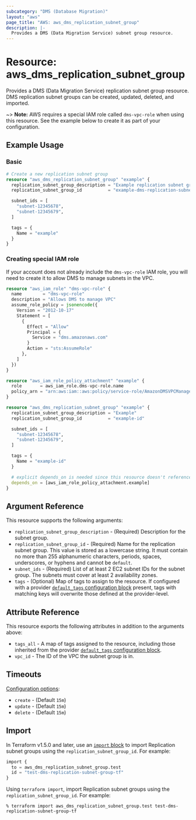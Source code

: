 ```yaml
---
subcategory: "DMS (Database Migration)"
layout: "aws"
page_title: "AWS: aws_dms_replication_subnet_group"
description: |-
  Provides a DMS (Data Migration Service) subnet group resource.
---
```


# Resource: aws_dms_replication_subnet_group

Provides a DMS (Data Migration Service) replication subnet group resource. DMS replication subnet groups can be created, updated, deleted, and imported.

~> **Note:** AWS requires a special IAM role called `dms-vpc-role` when using this resource. See the example below to create it as part of your configuration.

## Example Usage

### Basic

```terraform
# Create a new replication subnet group
resource "aws_dms_replication_subnet_group" "example" {
  replication_subnet_group_description = "Example replication subnet group"
  replication_subnet_group_id          = "example-dms-replication-subnet-group-tf"

  subnet_ids = [
    "subnet-12345678",
    "subnet-12345679",
  ]

  tags = {
    Name = "example"
  }
}
```

### Creating special IAM role

If your account does not already include the `dms-vpc-role` IAM role, you will need to create it to allow DMS to manage subnets in the VPC.

```terraform
resource "aws_iam_role" "dms-vpc-role" {
  name        = "dms-vpc-role"
  description = "Allows DMS to manage VPC"
  assume_role_policy = jsonencode({
    Version = "2012-10-17"
    Statement = [
      {
        Effect = "Allow"
        Principal = {
          Service = "dms.amazonaws.com"
        }
        Action = "sts:AssumeRole"
      },
    ]
  })
}

resource "aws_iam_role_policy_attachment" "example" {
  role       = aws_iam_role.dms-vpc-role.name
  policy_arn = "arn:aws:iam::aws:policy/service-role/AmazonDMSVPCManagementRole"
}

resource "aws_dms_replication_subnet_group" "example" {
  replication_subnet_group_description = "Example"
  replication_subnet_group_id          = "example-id"

  subnet_ids = [
    "subnet-12345678",
    "subnet-12345679",
  ]

  tags = {
    Name = "example-id"
  }

  # explicit depends_on is needed since this resource doesn't reference the role or policy attachment
  depends_on = [aws_iam_role_policy_attachment.example]
}
```

## Argument Reference

This resource supports the following arguments:

* `replication_subnet_group_description` - (Required) Description for the subnet group.
* `replication_subnet_group_id` - (Required) Name for the replication subnet group. This value is stored as a lowercase string. It must contain no more than 255 alphanumeric characters, periods, spaces, underscores, or hyphens and cannot be `default`.
* `subnet_ids` - (Required) List of at least 2 EC2 subnet IDs for the subnet group. The subnets must cover at least 2 availability zones.
* `tags` - (Optional) Map of tags to assign to the resource. If configured with a provider [`default_tags` configuration block](https://registry.terraform.io/providers/hashicorp/aws/latest/docs#default_tags-configuration-block) present, tags with matching keys will overwrite those defined at the provider-level.

## Attribute Reference

This resource exports the following attributes in addition to the arguments above:

* `tags_all` - A map of tags assigned to the resource, including those inherited from the provider [`default_tags` configuration block](https://registry.terraform.io/providers/hashicorp/aws/latest/docs#default_tags-configuration-block).
* `vpc_id` - The ID of the VPC the subnet group is in.

## Timeouts

[Configuration options](https://developer.hashicorp.com/terraform/language/resources/syntax#operation-timeouts):

- `create` - (Default `15m`)
- `update` - (Default `15m`)
- `delete` - (Default `15m`)

## Import

In Terraform v1.5.0 and later, use an [`import` block](https://developer.hashicorp.com/terraform/language/import) to import Replication subnet groups using the `replication_subnet_group_id`. For example:

```terraform
import {
  to = aws_dms_replication_subnet_group.test
  id = "test-dms-replication-subnet-group-tf"
}
```

Using `terraform import`, import Replication subnet groups using the `replication_subnet_group_id`. For example:

```console
% terraform import aws_dms_replication_subnet_group.test test-dms-replication-subnet-group-tf
```
